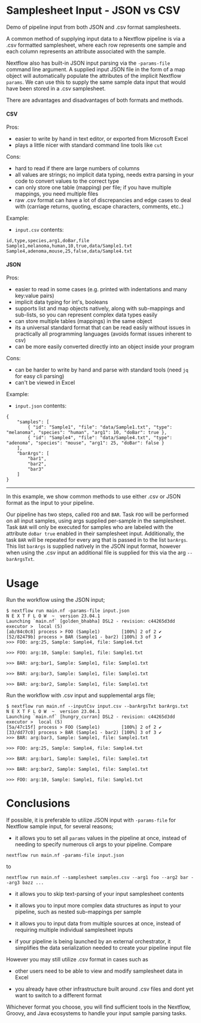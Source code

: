 # Samplesheet Input - JSON vs CSV

Demo of pipeline input from both JSON and .csv format samplesheets.

A common method of supplying input data to a Nextflow pipeline is via a .csv formatted samplesheet, where each row represents one sample and each column represents an attribute associated with the sample.

Nextflow also has built-in JSON input parsing via the `-params-file` command line argument. A supplied input JSON file in the form of a map object will automatically populate the attributes of the implicit Nextflow `params`. We can use this to supply the same sample data input that would have been stored in a .csv samplesheet.

There are advantages and disadvantages of both formats and methods.

#### CSV

Pros:

- easier to write by hand in text editor, or exported from Microsoft Excel
- plays a little nicer with standard command line tools like `cut`

Cons:

- hard to read if there are large numbers of columns
- all values are strings; no implicit data typing, needs extra parsing in your code to convert values to the correct type
- can only store one table (mapping) per file; if you have multiple mappings, you need multiple files
- raw .csv format can have a lot of discrepancies and edge cases to deal with (carriage returns, quoting, escape characters, comments, etc..)

Example:

- `input.csv` contents:

```
id,type,species,arg1,doBar,file
Sample1,melanoma,human,10,true,data/Sample1.txt
Sample4,adenoma,mouse,25,false,data/Sample4.txt
```

#### JSON

Pros:

- easier to read in some cases (e.g. printed with indentations and many key:value pairs)
- implicit data typing for int's, booleans
- supports list and map objects natively, along with sub-mappings and sub-lists, so you can represent complex data types easily
- can store multiple tables (mappings) in the same object
- its a universal standard format that can be read easily without issues in practically all programming languages (avoids format issues inherent to csv)
- can be more easily converted directly into an object inside your program

Cons:

- can be harder to write by hand and parse with standard tools (need `jq` for easy cli parsing)
- can't be viewed in Excel

Example:

- `input.json` contents:

```
{
    "samples": [
        { "id": "Sample1", "file": "data/Sample1.txt", "type": "melanoma", "species": "human", "arg1": 10, "doBar": true },
        { "id": "Sample4", "file": "data/Sample4.txt", "type": "adenoma", "species": "mouse", "arg1": 25, "doBar": false }
    ],
    "barArgs": [
        "bar1",
        "bar2",
        "bar3"
    ]
}
```

-----

In this example, we show common methods to use either .csv or JSON format as the input to your pipeline.

Our pipeline has two steps, called `FOO` and `BAR`. Task `FOO` will be performed on all input samples, using args supplied per-sample in the samplesheet. Task `BAR` will only be executed for samples who are labeled with the attribute `doBar true` enabled in their samplesheet input. Additionally, the task `BAR` will be repeated for every arg that is passed in to the list `barArgs`. This list `barArgs` is supplied natively in the JSON input format, however when using the .csv input an additional file is supplied for this via the arg `--barArgsTxt`.

# Usage

Run the workflow using the JSON input;

```
$ nextflow run main.nf -params-file input.json
N E X T F L O W  ~  version 23.04.1
Launching `main.nf` [golden_bhabha] DSL2 - revision: c44265d3dd
executor >  local (5)
[ab/84c0c8] process > FOO (Sample1)        [100%] 2 of 2 ✔
[52/82479b] process > BAR (Sample1 - bar2) [100%] 3 of 3 ✔
>>> FOO: arg:25, Sample: Sample4, file: Sample4.txt

>>> FOO: arg:10, Sample: Sample1, file: Sample1.txt

>>> BAR: arg:bar1, Sample: Sample1, file: Sample1.txt

>>> BAR: arg:bar3, Sample: Sample1, file: Sample1.txt

>>> BAR: arg:bar2, Sample: Sample1, file: Sample1.txt
```

Run the workflow with .csv input and supplemental args file;

```
$ nextflow run main.nf --inputCsv input.csv --barArgsTxt barArgs.txt
N E X T F L O W  ~  version 23.04.1
Launching `main.nf` [hungry_curran] DSL2 - revision: c44265d3dd
executor >  local (5)
[5a/47c15f] process > FOO (Sample1)        [100%] 2 of 2 ✔
[33/dd77c0] process > BAR (Sample1 - bar2) [100%] 3 of 3 ✔
>>> BAR: arg:bar3, Sample: Sample1, file: Sample1.txt

>>> FOO: arg:25, Sample: Sample4, file: Sample4.txt

>>> BAR: arg:bar1, Sample: Sample1, file: Sample1.txt

>>> BAR: arg:bar2, Sample: Sample1, file: Sample1.txt

>>> FOO: arg:10, Sample: Sample1, file: Sample1.txt
```

# Conclusions

If possible, it is preferable to utilize JSON input with `-params-file` for Nextflow sample input, for several reasons;

- it allows you to set all `params` values in the pipeline at once, instead of needing to specify numerous cli args to your pipeline. Compare

```
nextflow run main.nf -params-file input.json
```

to

```
nextflow run main.nf --samplesheet samples.csv --arg1 foo --arg2 bar --arg3 bazz ...
```

- it allows you to skip text-parsing of your input samplesheet contents

- it allows you to input more complex data structures as input to your pipeline, such as nested sub-mappings per sample

- it allows you to input data from multiple sources at once, instead of requiring multiple individual samplesheet inputs

- if your pipeline is being launched by an external orchestrator, it simplifies the data serialization needed to create your pipeline input file

However you may still utilize .csv format in cases such as

- other users need to be able to view and modify samplesheet data in Excel

- you already have other infrastructure built around .csv files and dont yet want to switch to a different format

Whichever format you choose, you will find sufficient tools in the Nextflow, Groovy, and Java ecosystems to handle your input sample parsing tasks.